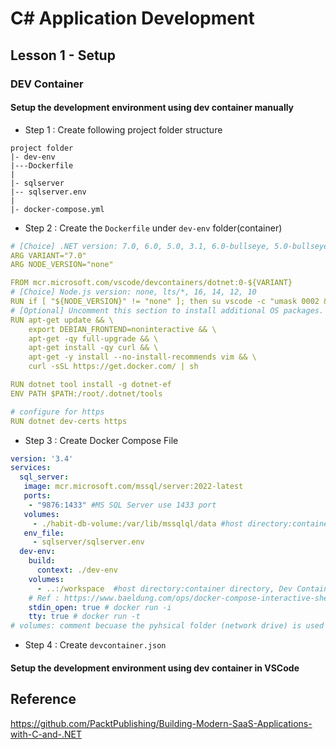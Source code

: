 # C# Application Development
## Lesson 1 - Setup
### DEV Container
<Content>

#### Setup the development environment using dev container manually
* Step 1 : Create following project folder structure
```
project folder
|- dev-env
|---Dockerfile
|
|- sqlserver
|-- sqlserver.env
|
|- docker-compose.yml
```

* Step 2 : Create the `Dockerfile` under `dev-env` folder(container)
```yml
# [Choice] .NET version: 7.0, 6.0, 5.0, 3.1, 6.0-bullseye, 5.0-bullseye, 3.1-bullseye, 6.0-focal, 5.0-focal, 3.1-focal
ARG VARIANT="7.0"
ARG NODE_VERSION="none"

FROM mcr.microsoft.com/vscode/devcontainers/dotnet:0-${VARIANT}
# [Choice] Node.js version: none, lts/*, 16, 14, 12, 10
RUN if [ "${NODE_VERSION}" != "none" ]; then su vscode -c "umask 0002 && . /usr/local/share/nvm/nvm.sh && nvm install ${NODE_VERSION} 2>&1"; fi
# [Optional] Uncomment this section to install additional OS packages.
RUN apt-get update && \
    export DEBIAN_FRONTEND=noninteractive && \
    apt-get -qy full-upgrade && \
    apt-get install -qy curl && \
    apt-get -y install --no-install-recommends vim && \
    curl -sSL https://get.docker.com/ | sh

RUN dotnet tool install -g dotnet-ef
ENV PATH $PATH:/root/.dotnet/tools

# configure for https
RUN dotnet dev-certs https
```

* Step 3 : Create Docker Compose File
```yml
version: '3.4'
services:
  sql_server:
   image: mcr.microsoft.com/mssql/server:2022-latest
   ports:
    - "9876:1433" #MS SQL Server use 1433 port
   volumes:
     - ./habit-db-volume:/var/lib/mssqlql/data #host directory:container directory
   env_file:
     - sqlserver/sqlserver.env
  dev-env:
    build:
      context: ./dev-env
    volumes:
      - ..:/workspace  #host directory:container directory, Dev Container has set workspace directory is "workspace"
    # Ref : https://www.baeldung.com/ops/docker-compose-interactive-shell
    stdin_open: true # docker run -i
    tty: true # docker run -t
# volumes: comment becuase the pyhsical folder (network drive) is used here. It can be maintananced easily (even expand volumes and backup)
```

* Step 4 : Create `devcontainer.json`
#### Setup the development environment using dev container in VSCode

## Reference
https://github.com/PacktPublishing/Building-Modern-SaaS-Applications-with-C-and-.NET

